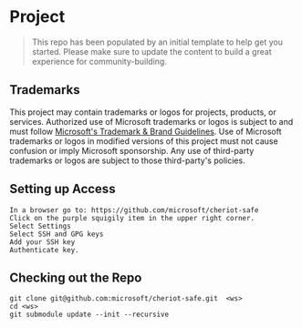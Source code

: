 # Project

> This repo has been populated by an initial template to help get you started. Please
> make sure to update the content to build a great experience for community-building.

## Trademarks

This project may contain trademarks or logos for projects, products, or services. Authorized use of Microsoft 
trademarks or logos is subject to and must follow 
[Microsoft's Trademark & Brand Guidelines](https://www.microsoft.com/en-us/legal/intellectualproperty/trademarks/usage/general).
Use of Microsoft trademarks or logos in modified versions of this project must not cause confusion or imply Microsoft sponsorship.
Any use of third-party trademarks or logos are subject to those third-party's policies.


## Setting up Access
```
In a browser go to: https://github.com/microsoft/cheriot-safe
Click on the purple squigily item in the upper right corner. 
Select Settings
Select SSH and GPG keys
Add your SSH key
Authenticate key.
```
## Checking out the Repo
```
git clone git@github.com:microsoft/cheriot-safe.git  <ws>
cd <ws>
git submodule update --init --recursive
```

